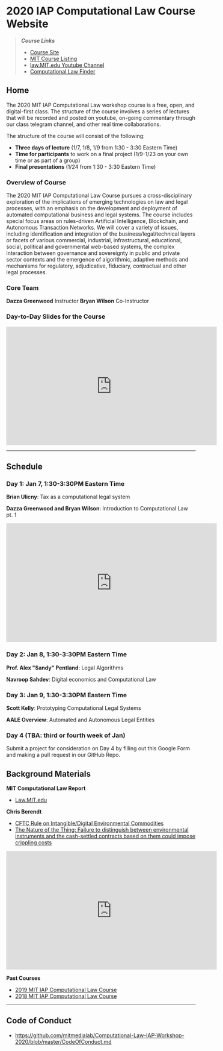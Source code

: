 # 2020 IAP Computational Law Course Website

> ***Course Links***
> * [Course Site](https://mitmedialab.github.io/Computational-Law-IAP-Workshop-2020)
> * [MIT Course Listing](http://student.mit.edu/searchiap/iap-9289af8d5886ad4401588dd8e54f0108.html)
> * [law.MIT.edu Youtube Channel](https://www.youtube.com/channel/UC5UHm2J9pbEZmWl97z_0hZw)
> * [Computational Law Finder](https://computationallaw.github.io/CLR//Research.html)

## Home
The 2020 MIT IAP Computational Law workshop course is a free, open, and digital-first class. The structure of the course involves a series of lectures that will be recorded and posted on youtube, on-going commentary through our class telegram channel, and other real time collaborations.

The structure of the course will consist of the following:
* **Three days of lecture** (1/7, 1/8, 1/9 from 1:30 - 3:30 Eastern Time)
* **Time for participants** to work on a final project (1/9-1/23 on your own time or as part of a group)
* **Final presentations** (1/24 from 1:30 - 3:30 Eastern Time)

### Overview of Course
The 2020 MIT IAP Computational Law Course pursues a cross-disciplinary exploration of the implications of emerging technologies on law and legal processes, with an emphasis on the development and deployment of automated computational business and legal systems. The course includes special focus areas on rules-driven Artificial Intelligence, Blockchain, and Autonomous Transaction Networks. We will cover a variety of issues, including identification and integration of the business/legal/technical layers or facets of various commercial, industrial, infrastructural, educational, social, political and governmental web-based systems, the complex interaction between governance and sovereignty in public and private sector contexts and the emergence of algorithmic, adaptive methods and mechanisms for regulatory, adjudicative, fiduciary, contractual and other legal processes.

### Core Team

**Dazza Greenwood** Instructor
**Bryan Wilson** Co-Instructor


### Day-to-Day Slides for the Course 

<iframe  width="560" height="315" src="https://docs.google.com/presentation/d/e/2PACX-1vRMCxkhm3Qtfo4O8NHMsO_OYUiZKboXdDvFOONN0Mqr_e_39BxU7d-Ae-5V9gv1gvYMmWBQ96uxWK3y/embed?start=false&loop=false&delayms=60000" frameborder="0" width="674" height="400" allowfullscreen="true" mozallowfullscreen="true" webkitallowfullscreen="true"></iframe>

-----

## Schedule

### Day 1: Jan 7, 1:30-3:30PM Eastern Time

**Brian Ulicny**: Tax as a computational legal system

**Dazza Greenwood and Bryan Wilson**: Introduction to Computational Law pt. 1

<iframe width="560" height="315" src="https://www.youtube.com/embed/xziQdjFjUX8" frameborder="0" allow="accelerometer; autoplay; encrypted-media; gyroscope; picture-in-picture" allowfullscreen></iframe>

### Day 2: Jan 8, 1:30-3:30PM Eastern Time

**Prof. Alex "Sandy" Pentland**: Legal Algorithms

**Navroop Sahdev**: Digital economics and Computational Law

### Day 3: Jan 9, 1:30-3:30PM Eastern Time

**Scott Kelly**: Prototyping Computational Legal Systems

**AALE Overview**: Automated and Autonomous Legal Entities

### Day 4 (TBA: third or fourth week of Jan)
Submit a project for consideration on Day 4 by filling out this Google Form and making a pull request in our GitHub Repo.

## Background Materials

**MIT Computational Law Report**
* [Law.MIT.edu](https://law.mit.edu)

**Chris Berendt**

* [CFTC Rule on Intangible/Digital Environmental Commodities](https://github.com/mitmedialab/Computational-Law-IAP-Workshop-2020/blob/master/resources/Final-Rule-Swap-Def-8-2012.pdf)
* [The Nature of the Thing: Failure to distinguish between environmental instruments and the
cash-settled contracts based on them could impose crippling costs](https://github.com/mitmedialab/Computational-Law-IAP-Workshop-2020/blob/master/resources/EF0611_pp20-21.pdf)

<iframe width="560" height="315" src="https://www.youtube.com/embed/pjCdtm8P66I" frameborder="0" allow="accelerometer; autoplay; encrypted-media; gyroscope; picture-in-picture" allowfullscreen></iframe>

**Past Courses**
* [2019 MIT IAP Computational Law Course](https://mitmedialab.github.io/2019-MIT-Computational-Law-Course/)
* [2018 MIT IAP Computational Law Course](https://mitmedialab.github.io/2018-MIT-IAP-ComputationalLaw/)

-----

## Code of Conduct
* https://github.com/mitmedialab/Computational-Law-IAP-Workshop-2020/blob/master/CodeOfConduct.md


